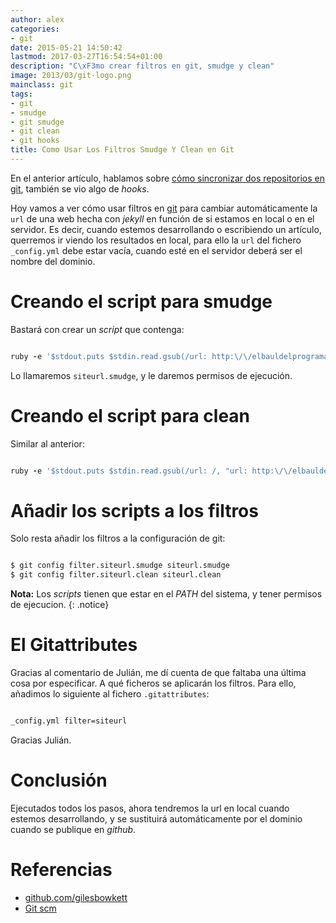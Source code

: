 ```yaml
---
author: alex
categories:
- git
date: 2015-05-21 14:50:42
lastmod: 2017-03-27T16:54:54+01:00
description: "C\xF3mo crear filtros en git, smudge y clean"
image: 2013/03/git-logo.png
mainclass: git
tags:
- git
- smudge
- git smudge
- git clean
- git hooks
title: Como Usar Los Filtros Smudge Y Clean en Git
---
```


En el anterior artículo, hablamos sobre [cómo sincronizar dos repositorios en git](/sincronizacin-de-proyectos-en-git-con-hooks-ganchos/), también se vio algo de _hooks_.

Hoy vamos a ver cómo usar filtros en [git](/mini-tutorial-y-chuleta-de-comandos-git/) para cambiar automáticamente la `url` de una web hecha con _jekyll_ en función de si estamos en local o en el servidor. Es decir, cuando estemos desarrollando o escribiendo un artículo, querremos ir viendo los resultados en local, para ello la `url` del fichero `_config.yml` debe estar vacía, cuando esté en el servidor deberá ser el nombre del dominio.

<!--more--><!--ad-->

# Creando el script para smudge

Bastará con crear un _script_ que contenga:

```ruby

ruby -e '$stdout.puts $stdin.read.gsub(/url: http:\/\/elbauldelprogramador\.com/, "url: ")'

```

Lo llamaremos `siteurl.smudge`, y le daremos permisos de ejecución.

# Creando el script para clean

Similar al anterior:

```ruby

ruby -e '$stdout.puts $stdin.read.gsub(/url: /, "url: http:\/\/elbauldelprogramador\.com")'

```

# Añadir los scripts a los filtros

Solo resta añadir los filtros a la configuración de git:

```bash

$ git config filter.siteurl.smudge siteurl.smudge
$ git config filter.siteurl.clean siteurl.clean

```

**Nota:** Los _scripts_ tienen que estar en el _PATH_ del sistema, y tener permisos de ejecucion.
{: .notice}

# El Gitattributes

Gracias al comentario de Julián, me dí cuenta de que faltaba una última cosa por especificar. A qué ficheros se aplicarán los filtros. Para ello, añadimos lo siguiente al fichero `.gitattributes`:

```bash

_config.yml filter=siteurl

```

Gracias Julián.

# Conclusión

Ejecutados todos los pasos, ahora tendremos la url en local cuando estemos desarrollando, y se sustituirá automáticamente por el dominio cuando se publique en _github_.

# Referencias

* [github.com/gilesbowkett](https://github.com/gilesbowkett/git-smudge-and-clean "Git smudge and Clean")
* [Git scm](http://git-scm.com/book/en/v2/Customizing-Git-Git-Attributes "Git SCM")
